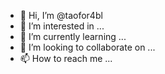 - 👋 Hi, I’m @taofor4bl
- 👀 I’m interested in ...
- 🌱 I’m currently learning ...
- 💞️ I’m looking to collaborate on ...
- 📫 How to reach me ...

<!---
taofor4bl/taofor4bl is a ✨ special ✨ repository because its `README.md` (this file) appears on your GitHub profile.
You can click the Preview link to take a look at your changes.
--->
